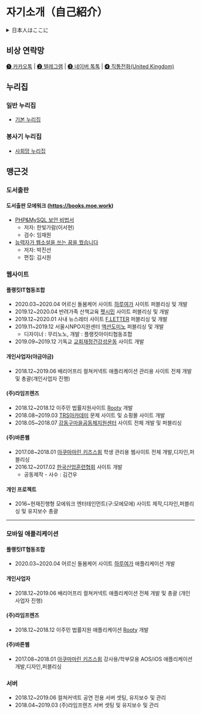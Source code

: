 # 자기소개（自己紹介）

<details>
<summary>日本人はここに</summary>
<div markdown="1">
  <h2>緊急連絡網</h2>
  <a href="https://hanb.jp/kakao" target="_blank">❶ カカオトーク</a> |
  <a href="https://t.me/hanbitgaram" target="_blank">❷ テレグラム</a> |
  <a href="https://talk.naver.com/ct/w4xlly" target="_blank">❸ ネイバートーク</a> |
  <a href="tel:+44-28-9581-9024" target="_blank">❹ 英国・イギリス電話番号</a>
</div>
</details>

## 비상 연락망
[❶ 카카오톡](https://hanb.jp/kakao) |
[❷ 텔레그램](https://t.me/hanbitgaram) |
[❸ 네이버 톡톡](https://talk.naver.com/ct/w4xlly) |
[❹ 직통전화(United Kingdom)](tel:+44-28-9581-9024)


## 누리집
### 일반 누리집
- [기본 누리집](https://hanb.jp)

### 봉사기 누리집
- [사회망 누리집](https://ani.work)

## 맹근것

### 도서출판

#### 도서출판 모에워크 (https://books.moe.work)
- [PHP&MySQL 보안 비법서](http://seoji.nl.go.kr/landingPage?isbn=9791197144004)
  - 저자: 한빛가람(이서현)
  - 검수: 임재원
- [능력자가 웹소설을 쓰는 꿈을 꿨습니다](http://seoji.nl.go.kr/landingPage?isbn=9791197144011)
  - 저자: 박진선
  - 편집: 김시원

### 웹사이트

#### 플랭킷IT협동조합
- 2020.03~2020.04 어르신 돌봄케어 사이트 [하루여가](http://haruyeoga.com/) 사이트 퍼블리싱 및 개발
- 2019.12~2020.04 반려가족 산책교육 [펫시민](http://petsimin.kr/) 사이트 퍼블리싱 및 개발
- 2019.12~2020.01 사내 뉴스레터 사이트 [F.LETTER](https://fletter.co.kr/) 퍼블리싱 및 개발
- 2019.11~2019.12 서울시NPO지원센터 [액션도미노](http://actiondomino.net/) 퍼블리싱 및 개발
  - 디자이너 : 무리노노, 개발 : 플랭킷아이티협동조합
- 2019.09~2019.12 기독교 [교회재정건강성운동](http://www.cfan.or.kr/) 사이트 개발
#### 개인사업자(야금야금)
- 2018.12~2019.06 배리어프리 컬쳐커넥트 애플리케이션 관리용 사이트 전체 개발 및 총괄(개인사업자 진행)

#### (주)라임프렌즈
- 2018.12~2018.12 이주민 법률지원사이트 [Rooty](http://rooty.kr) 개발
- 2018.08~2019.03 [TRS아카데미](http://www.trsacademy.co.kr/) 문제 사이트 및 쇼핑몰 사이트 개발
- 2018.05~2018.07 [강동구마을공동체지원센터](http://www.gangdongmaeul.org/) 사이트 전체 개발 및 퍼블리싱

#### (주)바른웹
- 2017.08~2018.01 [아쿠마마린 키즈스윔](http://www.aqmarine.co.kr/) 학생 관리용 웹사이트 전체 개발,디자인,퍼블리싱
- 2016.12~2017.02 [한국산업훈련협회](http://www.kivta.or.kr/) 사이트 개발
  - 공동제작 - 사수 : 김건우

#### 개인 프로젝트
- 2016~현재진행형 모에워크 엔터테인먼트(구:모에모에) 사이트 제작,디자인,퍼블리싱 및 유지보수 총괄

----

### 모바일 애플리케이션

#### 플랭킷IT협동조합
- 2020.03~2020.04 어르신 돌봄케어 사이트 [하루여가](http://haruyeoga.com/) 애플리케이션 개발

#### 개인사업자
- 2018.12~2019.06 배리어프리 컬쳐커넥트 애플리케이션 전체 개발 및 총괄 (개인사업자 진행)

#### (주)라임프렌즈
- 2018.12~2018.12 이주민 법률지원 애플리케이션 [Rooty](http://rooty.kr) 개발

#### (주)바른웹
- 2017.08~2018.01 [아쿠마마린 키즈스윔](http://www.aqmarine.co.kr/) 강사용/학부모용 AOS/iOS 애플리케이션 개발,디자인,퍼블리싱

### 서버
- 2018.12~2019.06 컬쳐커넥트 공연 전용 서버 셋팅, 유지보수 및 관리
- 2018.04~2019.03 (주)라임프렌즈 서버 셋팅 및 유지보수 및 관리
